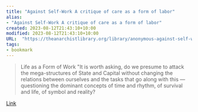 ```yaml
---
title: "Against Self-Work A critique of care as a form of labor"
alias:
- "Against Self-Work A critique of care as a form of labor"
created: 2023-08-12T21:43:10+10:00
modified: 2023-08-12T21:43:10+10:00
URL:  "https://theanarchistlibrary.org/library/anonymous-against-self-work"
tags:
- bookmark
---
```


> Life as a Form of Work "It is worth asking, do we presume to attack the mega-structures of State and Capital without changing the relations between ourselves and the tasks that go along with this — questioning the dominant concepts of time and rhythm, of survival and life, of symbol and reality?

[Link](https://theanarchistlibrary.org/library/anonymous-against-self-work)